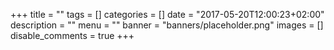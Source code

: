 +++
title = ""
tags = []
categories = []
date = "2017-05-20T12:00:23+02:00"
description = ""
menu = ""
banner = "banners/placeholder.png"
images = []
disable_comments = true
+++

<!--more-->
